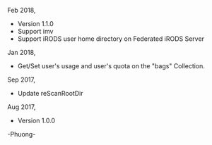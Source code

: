 Feb 2018,

+ Version 1.1.0
+ Support imv
+ Support iRODS user home directory on Federated iRODS Server

Jan 2018,

+ Get/Set user's usage and user's quota on the "bags" Collection.

Sep 2017,

+ Update reScanRootDir

Aug 2017,

+ Version 1.0.0

-Phuong-

